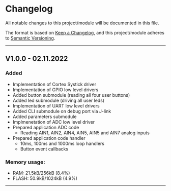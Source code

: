 # Changelog
All notable changes to this project/module will be documented in this file.

The format is based on [Keep a Changelog](https://keepachangelog.com/en/1.0.0/),
and this project/module adheres to [Semantic Versioning](https://semver.org/spec/v2.0.0.html).

---
## V1.0.0 - 02.11.2022

### Added
 - Implementation of Cortex Systick driver
 - Implementation of GPIO low level drivers
 - Added button submodule (reading all four user buttons)
 - Added led submodule (driving all user leds)
 - Implementation of UART low level drivers
 - Added CLI submodule on debug port via J-link
 - Added parameters submodule
 - Implmenetation of ADC low level driver
 - Prepared application ADC code
    + Reading AIN1, AIN2, AIN4, AIN5, AIN5 and AIN7 analog inputs
 - Prepared application code handler
    + 10ms, 100ms and 1000ms loop handlers
    + Button event callbacks

### Memory usage:
 - RAM: 21.5kB/256kB (8.4%)
 - FLASH: 50.9kB/1024kB (4.9%)

---